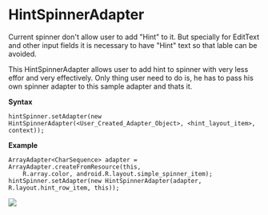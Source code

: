 # HintSpinnerAdapter

Current spinner don't allow user to add "Hint" to it. But specially for EditText and other input fields it is necessary to have "Hint" text so that lable can be avoided.

This HintSpinnerAdapter allows user to add hint to spinner with very less effor and very effectively. Only thing user need to do is, he has to pass his own spinner adapter to this sample adapter and thats it. 

<strong>Syntax</strong> 

    hintSpinner.setAdapter(new HintSpinnerAdapter(<User_Created_Adapter_Object>, <hint_layout_item>, context));
      
<strong>Example</strong>

    ArrayAdapter<CharSequence> adapter = ArrayAdapter.createFromResource(this,
        R.array.color, android.R.layout.simple_spinner_item);
    hintSpinner.setAdapter(new HintSpinnerAdapter(adapter, R.layout.hint_row_item, this));
        
![](https://github.com/rathodchintan/HintSpinnerAdapter/blob/master/HintSpinnerAdapter%20Demo.gif)
